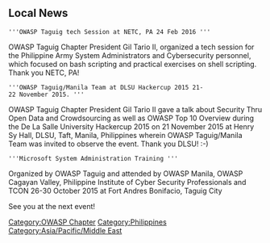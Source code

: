 ## Local News

`'''OWASP Taguig tech Session at NETC, PA 24 Feb 2016 '''`

OWASP Taguig Chapter President Gil Tario II, organized a tech session
for the Philippine Army System Administrators and Cybersecurity
personnel, which focused on bash scripting and practical exercises on
shell scripting. Thank you NETC, PA\!

`'''OWASP Taguig/Manila Team at DLSU Hackercup 2015 21-22 November 2015. '''`

OWASP Taguig Chapter President Gil Tario II gave a talk about Security
Thru Open Data and Crowdsourcing as well as OWASP Top 10 Overview during
the De La Salle University Hackercup 2015 on 21 November 2015 at Henry
Sy Hall, DLSU, Taft, Manila, Philippines wherein OWASP Taguig/Manila
Team was invited to observe the event. Thank you DLSU\! :-)

`'''Microsoft System Administration Training '''`

Organized by OWASP Taguig and attended by OWASP Manila, OWASP Cagayan
Valley, Philippine Institute of Cyber Security Professionals and TCON
26-30 October 2015 at Fort Andres Bonifacio, Taguig City

See you at the next event\!

[Category:OWASP Chapter](Category:OWASP_Chapter "wikilink")
[Category:Philippines](Category:Philippines "wikilink")
[Category:Asia/Pacific/Middle
East](Category:Asia/Pacific/Middle_East "wikilink")